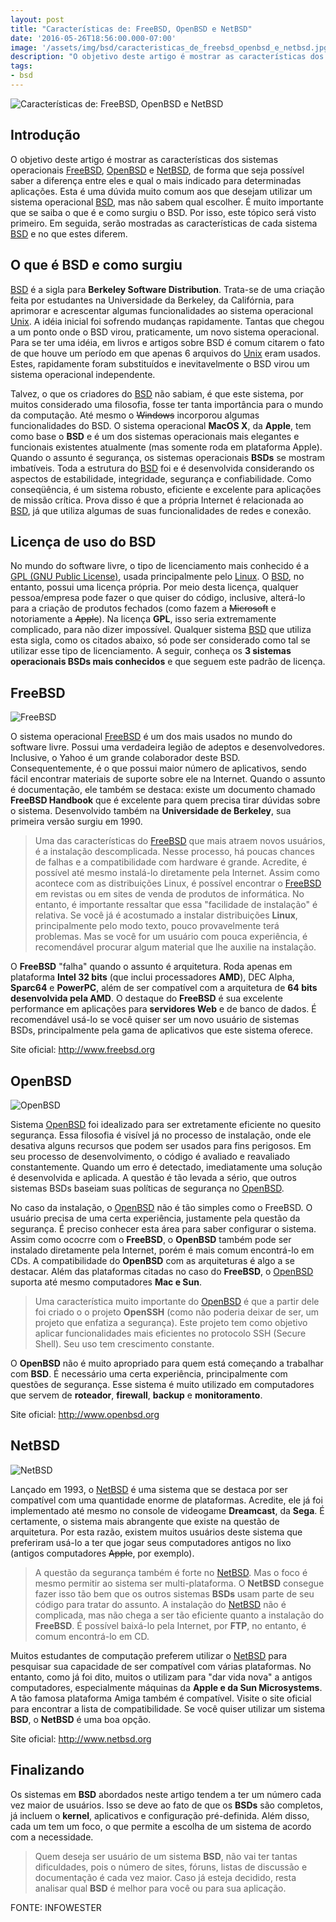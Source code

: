 ```yaml
---
layout: post
title: "Características de: FreeBSD, OpenBSD e NetBSD"
date: '2016-05-26T18:56:00.000-07:00'
image: '/assets/img/bsd/caracteristicas_de_freebsd_openbsd_e_netbsd.jpg'
description: "O objetivo deste artigo é mostrar as características dos sistemas operacionais FreeBSD, OpenBSD e NetBSD"
tags:
- bsd
---
```


![Características de: FreeBSD, OpenBSD e NetBSD](/assets/img/bsd/caracteristicas_de_freebsd_openbsd_e_netbsd.jpg "Características de: FreeBSD, OpenBSD e NetBSD")

## Introdução

O objetivo deste artigo é mostrar as características dos sistemas operacionais [FreeBSD](https://www.freebsd.org/), [OpenBSD](https://www.openbsd.org/) e [NetBSD](https://www.netbsd.org/), de forma que seja possível saber a diferença entre eles e qual o mais indicado para determinadas aplicações. Esta é uma dúvida muito comum aos que desejam utilizar um sistema operacional [BSD](https://pt.wikipedia.org/wiki/Berkeley_Software_Distribution), mas não sabem qual escolher. É muito importante que se saiba o que é e como surgiu o BSD. Por isso, este tópico será visto primeiro. Em seguida, serão mostradas as características de cada sistema [BSD](https://pt.wikipedia.org/wiki/Berkeley_Software_Distribution) e no que estes diferem.

## O que é BSD e como surgiu

[BSD](https://pt.wikipedia.org/wiki/Berkeley_Software_Distribution) é a sigla para __Berkeley Software Distribution__. Trata-se de uma criação feita por estudantes na Universidade da Berkeley, da Califórnia, para aprimorar e acrescentar algumas funcionalidades ao sistema operacional [Unix](http://www.unix.org/). A idéia inicial foi sofrendo mudanças rapidamente. Tantas que chegou a um ponto onde o BSD virou, praticamente, um novo sistema operacional. Para se ter uma idéia, em livros e artigos sobre BSD é comum citarem o fato de que houve um período em que apenas 6 arquivos do [Unix](http://www.unix.org/) eram usados. Estes, rapidamente foram substituídos e inevitavelmente o BSD virou um sistema operacional independente.

Talvez, o que os criadores do [BSD](https://pt.wikipedia.org/wiki/Berkeley_Software_Distribution) não sabiam, é que este sistema, por muitos considerado uma filosofia, fosse ter tanta importância para o mundo da computação. Até mesmo o ~~Windows~~ incorporou algumas funcionalidades do BSD. O sistema operacional __MacOS X__, da __Apple__, tem como base o __BSD__ e é um dos sistemas operacionais mais elegantes e funcionais existentes atualmente (mas somente roda em plataforma Apple).
Quando o assunto é segurança, os sistemas operacionais __BSDs__ se mostram imbatíveis. Toda a estrutura do [BSD](https://pt.wikipedia.org/wiki/Berkeley_Software_Distribution) foi e é desenvolvida considerando os aspectos de estabilidade, integridade, segurança e confiabilidade. Como conseqüência, é um sistema robusto, eficiente e excelente para aplicações de missão crítica. Prova disso é que a própria Internet é relacionada ao [BSD](https://pt.wikipedia.org/wiki/Berkeley_Software_Distribution), já que utiliza algumas de suas funcionalidades de redes e conexão.

## Licença de uso do BSD

No mundo do software livre, o tipo de licenciamento mais conhecido é a [GPL (GNU Public License)](https://www.gnu.org/licenses/licenses.pt-br.html), usada principalmente pelo [Linux](https://cse.google.com.br/cse/publicurl?cx=004473188612396442360:qs2ekmnkweq&q=linux). O [BSD](https://pt.wikipedia.org/wiki/Berkeley_Software_Distribution), no entanto, possui uma licença própria. Por meio desta licença, qualquer pessoa/empresa pode fazer o que quiser do código, inclusive, alterá-lo para a criação de produtos fechados (como fazem a ~~Microsoft~~ e notoriamente a ~~Apple~~). Na licença __GPL__, isso seria extremamente complicado, para não dizer impossível. Qualquer sistema [BSD](https://pt.wikipedia.org/wiki/Berkeley_Software_Distribution) que utiliza esta sigla, como os citados abaixo, só pode ser considerado como tal se utilizar esse tipo de licenciamento. A seguir, conheça os __3 sistemas operacionais BSDs mais conhecidos__ e que seguem este padrão de licença.

## FreeBSD

![FreeBSD](/assets/img/bsd/logo-full.jpg "FreeBSD")

O sistema operacional [FreeBSD](https://www.freebsd.org/) é um dos mais usados no mundo do software livre. Possui uma verdadeira legião de adeptos e desenvolvedores. Inclusive, o Yahoo é um grande colaborador deste BSD. Consequentemente, é o que possui maior número de aplicativos, sendo fácil encontrar materiais de suporte sobre ele na Internet. Quando o assunto é documentação, ele também se destaca: existe um documento chamado __FreeBSD Handbook__ que é excelente para quem precisa tirar dúvidas sobre o sistema. Desenvolvido também na __Universidade de Berkeley__, sua primeira versão surgiu em 1990.

> Uma das características do [FreeBSD](https://www.freebsd.org/) que mais atraem novos usuários, é a instalação descomplicada. Nesse processo, há poucas chances de falhas e a compatibilidade com hardware é grande. Acredite, é possível até mesmo instalá-lo diretamente pela Internet. Assim como acontece com as distribuições Linux, é possível encontrar o [FreeBSD](https://www.freebsd.org/) em revistas ou em sites de venda de produtos de informática. No entanto, é importante ressaltar que essa "facilidade de instalação" é relativa. Se você já é acostumado a instalar distribuições __Linux__, principalmente pelo modo texto, pouco provavelmente terá problemas. Mas se você for um usuário com pouca experiência, é recomendável procurar algum material que lhe auxilie na instalação.

O __FreeBSD__ "falha" quando o assunto é arquitetura. Roda apenas em plataforma __Intel 32 bits__ (que inclui processadores __AMD__), DEC Alpha, __Sparc64__ e __PowerPC__, além de ser compatível com a arquitetura de __64 bits desenvolvida pela AMD__. O destaque do __FreeBSD__ é sua excelente performance em aplicações para __servidores Web__ e de banco de dados. É recomendável usá-lo se você quiser ser um novo usuário de sistemas BSDs, principalmente pela gama de aplicativos que este sistema oferece.

Site oficial: <http://www.freebsd.org>

## OpenBSD

![OpenBSD](/assets/img/bsd/OpenBSD.gif "OpenBSD")

Sistema [OpenBSD](https://www.openbsd.org/) foi idealizado para ser extretamente eficiente no quesito segurança. Essa filosofia é visível já no processo de instalação, onde ele desativa alguns recursos que podem ser usados para fins perigosos. Em seu processo de desenvolvimento, o código é avaliado e reavaliado constantemente. Quando um erro é detectado, imediatamente uma solução é desenvolvida e aplicada. A questão é tão levada a sério, que outros sistemas BSDs baseiam suas políticas de segurança no [OpenBSD](https://www.openbsd.org/).

No caso da instalação, o [OpenBSD](https://www.openbsd.org/) não é tão simples como o FreeBSD. O usuário precisa de uma certa experiência, justamente pela questão da segurança. É preciso conhecer esta área para saber configurar o sistema. Assim como ococrre com o __FreeBSD__, o __OpenBSD__ também pode ser instalado diretamente pela Internet, porém é mais comum encontrá-lo em CDs. A compatibilidade do __OpenBSD__ com as arquiteturas é algo a se destacar. Além das plataformas citadas no caso do __FreeBSD__, o [OpenBSD](https://www.openbsd.org/) suporta até mesmo computadores __Mac e Sun__.

> Uma característica muito importante do [OpenBSD](https://www.openbsd.org/) é que a partir dele foi criado o o projeto __OpenSSH__ (como não poderia deixar de ser, um projeto que enfatiza a segurança). Este projeto tem como objetivo aplicar funcionalidades mais eficientes no protocolo SSH (Secure Shell). Seu uso tem crescimento constante.

O __OpenBSD__ não é muito apropriado para quem está começando a trabalhar com __BSD__. É necessário uma certa experiência, principalmente com questões de segurança. Esse sistema é muito utilizado em computadores que servem de __roteador__, __firewall__, __backup__ e __monitoramento__.

Site oficial: <http://www.openbsd.org>

## NetBSD

![NetBSD](/assets/img/bsd/NetBSD-tb.jpg "NetBSD")

Lançado em 1993, o [NetBSD](https://www.netbsd.org/) é uma sistema que se destaca por ser compatível com uma quantidade enorme de plataformas. Acredite, ele já foi implementado até mesmo no console de videogame __Dreamcast__, da __Sega__. É certamente, o sistema mais abrangente que existe na questão de arquitetura. Por esta razão, existem muitos usuários deste sistema que preferiram usá-lo a ter que jogar seus computadores antigos no lixo (antigos computadores ~~Apple~~, por exemplo).

> A questão da segurança também é forte no [NetBSD](https://www.netbsd.org/). Mas o foco é mesmo permitir ao sistema ser multi-plataforma. O __NetBSD__ consegue fazer isso tão bem que os outros sistemas __BSDs__ usam parte de seu código para tratar do assunto.
A instalação do [NetBSD](https://www.netbsd.org/) não é complicada, mas não chega a ser tão eficiente quanto a instalação do __FreeBSD__. É possível baixá-lo pela Internet, por __FTP__, no entanto, é comum encontrá-lo em CD.

Muitos estudantes de computação preferem utilizar o [NetBSD](https://www.netbsd.org/) para pesquisar sua capacidade de ser compatível com várias plataformas. No entanto, como já foi dito, muitos o utilizam para "dar vida nova" a antigos computadores, especialmente máquinas da __Apple e da Sun Microsystems__. A tão famosa plataforma Amiga também é compatível. Visite o site oficial para encontrar a lista de compatibilidade. Se você quiser utilizar um sistema __BSD__, o __NetBSD__ é uma boa opção.

Site oficial: <http://www.netbsd.org>

## Finalizando

Os sistemas em __BSD__ abordados neste artigo tendem a ter um número cada vez maior de usuários. Isso se deve ao fato de que os __BSDs__ são completos, já incluem o __kernel__, aplicativos e configuração pré-definida. Além disso, cada um tem um foco, o que permite a escolha de um sistema de acordo com a necessidade.

> Quem deseja ser usuário de um sistema __BSD__, não vai ter tantas dificuldades, pois o número de sites, fóruns, listas de discussão e documentação é cada vez maior. Caso já esteja decidido, resta analisar qual __BSD__ é melhor para você ou para sua aplicação.

FONTE: INFOWESTER

<script async src="https://pagead2.googlesyndication.com/pagead/js/adsbygoogle.js"></script>

<!-- Informat -->
<ins class="adsbygoogle"
 style="display:block"
 data-ad-client="ca-pub-2838251107855362"
 data-ad-slot="2327980059"
 data-ad-format="auto"
 data-full-width-responsive="true"></ins>

<script>
(adsbygoogle = window.adsbygoogle || []).push({});
</script>


